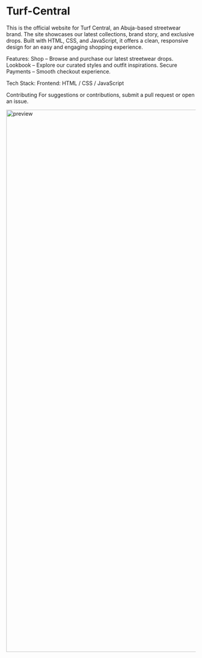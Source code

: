 # Turf-Central
This is the official website for Turf Central, an Abuja-based streetwear brand. The site showcases our latest collections, brand story, and exclusive drops. Built with HTML, CSS, and JavaScript, it offers a clean, responsive design for an easy and engaging shopping experience.

Features:
Shop – Browse and purchase our latest streetwear drops.
Lookbook – Explore our curated styles and outfit inspirations.
Secure Payments – Smooth checkout experience.

Tech Stack:
Frontend: HTML / CSS / JavaScript

Contributing
For suggestions or contributions, submit a pull request or open an issue.

<img width="1440" alt="preview" src="https://github.com/user-attachments/assets/eb4bd7f5-4fc1-46da-9fd3-4d6717c3d8f6" />
